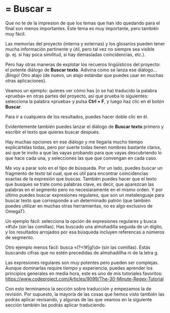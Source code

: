 # = Buscar =

Que no te de la impresion de que los temas que han ido quedando para el final son menos importantes. Este tema es muy importante, pero también muy fácil.

Las memorias del proyecto (interna y externas) y los glosarios pueden tener mucha información pertinente y útil, pero tal vez no siempre sea visible (p. ej. si hay poca similitud, si hay demasiadas coincidencias, etc.).

Pero hay otras maneras de explotar los recueros lingüísticos del proyecto: el potente diálogo de **Buscar texto**. Adivina como se lanza ese diálogo... ¡Bingo! Otro atajo (de nuevo, un atajo estándar que puedes usar en muchas otras aplicaciones).

Veamos un ejemplo: quieres ver cómo has (o se ha) traducido la palabra «prueba» en otras partes del proyecto, así que prueba lo siguientes: selecciona la palabra «prueba» y pulsa **Ctrl + F**, y luego haz clic en el botón **Buscar**.

Para ir a cualquiera de los resultados, puedes hacer doble clic en él.

Evidentemente también puedes lanzar el diálogo de **Buscar texto** primero y escribir el texto que quieres buscar después.

Hay muchas opciones en ese diálogo y me llegaría mucho tiempo explicártelas todas, pero por suerte todas tienen nombres bastante claros, así que te invito a que las vayas probando para que vayas descubriendo lo que hace cada una, y selecciones las que que convengan en cada caso.

Me voy a parar solo en el tipo de búsqueda. Por un lado, puedes buscar un fragmento de texto tal cual, que es útil para encontrar coincidencias exactas de la expresión que buscas. También puedes hacer que el texto que busques se trate como palabras clave, es decir, que aparezcan las palabras en el segmento pero no necesiaramente en el mismo orden. Y por último puedes buscar expresiones regulares, que son un metalenguaje para buscar texto que corresponde a un determinado patrón (que también puedes utilizar en muchas otras herramientas, no es algo exclusivo de OmegaT).

Un ejemplo fácil: selecciona la opción de expresiones regulares y busca «#\d» (sin las comillas). Has buscado una almohadilla seguida de un dígito, y los resultados arrojados por esa búsqueda incluyen referencas a números de segmento.

Otro ejemplo menos fácil: busca «(?<!#|g)\d» (sin las comillas). Estás buscando cifras que no estén precedidas de almohadillha ni de la letra g.

Las expresiones regulares son muy potentes pero pueden ser complejas. Aunque dominarlas require tiempo y experiencia, puedes aprender los principios generales en media hora, este es uno de mis tutoriales favoritos: https://www.codeproject.com/Articles/9099/The-30-Minute-Regex-Tutorial

Con esto terminamos la sección sobre traducción y empezamos la de revisión. Por supuesto, la mayoría de las cosas que hemos visto también las podrás aplicar revisando, y algunas de las que veamos en la siguiente sección también las podrás aplicar traduciendo.
